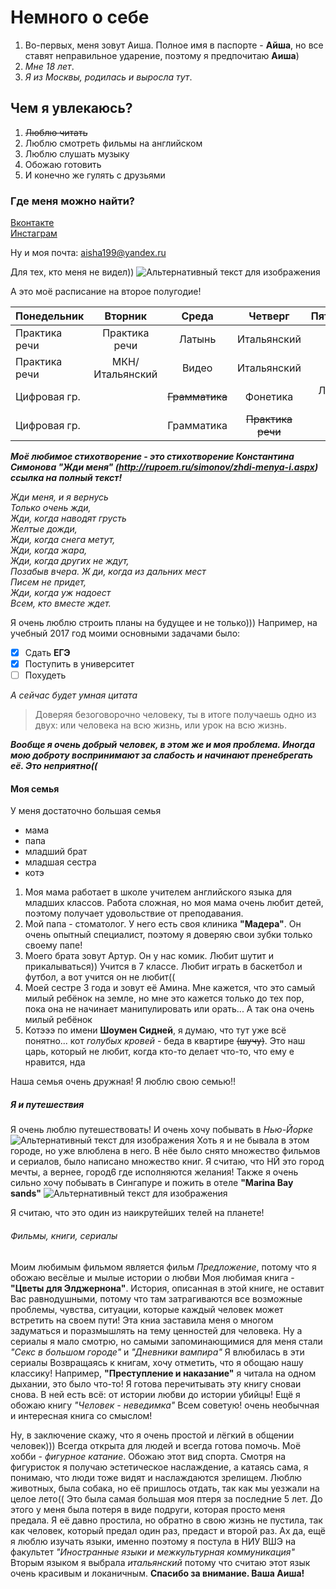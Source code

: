 # Немного о себе #
1. Во-первых, меня зовут Аиша. Полное имя в паспорте - **Айша**, но все ставят неправильное ударение, поэтому я предпочитаю **Аиша**)
2. *Мне 18 лет*.
3. _Я из Москвы, родилась и выросла тут_.
## Чем я увлекаюсь? 
1. ~~Люблю читать~~
2. Люблю смотреть фильмы на английском
3. Люблю слушать музыку
4. Обожаю готовить
5. И конечно же гулять с друзьями
### Где меня можно найти? ###
 [Вконтакте](https://vk.com/id185057900)           
 [Инстаграм](https://www.instagram.com/aisha_kaplanova/)
 
 Ну и моя почта: <aisha199@yandex.ru>
 
 Для тех, кто меня не видел))
 ![Альтернативный текст для изображения](https://pp.userapi.com/c840133/v840133103/63cdc/_kZk-CTB2BQ.jpg)

А это моё расписание на второе полугодие!
 
 |  Понедельник    | Вторник    | Среда    | Четверг    | Пятница    | 
| :----------- | :----------: | :----------: | :----------: | -----------: |
| Практика речи | Практика речи | Латынь | Итальянский |
| Практика речи | МКН/Итальянский | Видео | Итальянский |
| Цифровая гр. |                  | ~~Грамматика~~ | Фонетика | Лекция МКН |
| Цифровая гр. |                  | Грамматика |  ~~Практика речи~~ |

*__Моё любимое стихотворение - это стихотворение Константина Симонова "Жди меня"
(http://rupoem.ru/simonov/zhdi-menya-i.aspx) ссылка на полный текст!__*

*Жди меня, и я вернусь  
Только очень жди,  
Жди, когда наводят грусть  
Желтые дожди,  
Жди, когда снега метут,  
Жди, когда жара,  
Жди, когда других не ждут,  
Позабыв вчера.  Ж
ди, когда из дальних мест  
Писем не придет,  
Жди, когда уж надоест  
Всем, кто вместе ждет.*

Я очень люблю строить планы на будущее и не только)))
Например, на учебный 2017 год моими основными задачами было:
- [x] Сдать **ЕГЭ**
- [x] Поступить в университет
- [ ] Похудеть

_А сейчас будет умная цитата_
>Доверяя безоговорочно человеку, ты в итоге получаешь одно из двух: или человека на всю жизнь, или урок на всю жизнь.

*__Вообще я очень добрый человек, в этом же и моя проблема. Иногда мою доброту воспринимают за слабость и начинают пренебрегать её. Это неприятно((__*
#### Моя семья ####
У меня достаточно большая семья
- мама
- папа
- младший брат
- младшая сестра
- котэ

1. Моя мама работает в школе учителем английского языка для младших классов. Работа сложная, но моя мама очень любит детей, поэтому получает удовольствие от преподавания.
2. Мой папа - стоматолог. У него есть своя клиника **"Мадера"**. Он очень опытный специалист, поэтому я доверяю свои зубки только своему папе!
3. Моего брата зовут Артур. Он у нас комик. Любит шутит и прикалываться)) Учится в 7 классе. Любит играть в баскетбол и футбол, а вот учится он не любит((
4. Моей сестре 3 года и зовут её Амина. Мне кажется, что это самый милый ребёнок на земле, но мне это кажется только до тех пор, пока она не начинает манипулировать или орать... А так она очень милый ребёнок
5. Котэээ по имени **Шоумен Сидней**, я думаю, что тут уже всё понятно... кот *голубых кровей* - беда в квартире ~~(шучу)~~. Это наш царь, который не любит, когда кто-то делает что-то, что ему е нравится, нда

Наша семья очень дружная! Я люблю свою семью!!
##### Я и путешествия #####
Я очень люблю путешествовать! И очень хочу побывать в _Нью-Йорке_
![Альтернативный текст для изображения](http://russian-tours-usa.com/wp-content/uploads/2016/09/TIMES-SQUARE.jpg)
Хоть я и не бывала в этом городе, но уже влюблена в него. В нёе было снято множество фильмов и сериалов, было написано множество книг. Я считаю, что НЙ это город мечты, а вернее, город6 где исполняются желания!
Также я очень сильно хочу побывать в Сингапуре и пожить в отеле **"Marina Bay sands"** 
![Альтернативный текст для изображения](https://avatars.mds.yandex.net/get-pdb/881477/ec66a8c7-9f60-4cbd-b62f-4be3001c1deb/s800)

Я считаю, что это один из наикрутейших телей на планете!
###### Фильмы, книги, сериалы ######
Моим любимым фильмом является фильм _Предложение_, потому что я обожаю весёлые и мылые истории о любви
Моя любимая книга - **"Цветы для Элджернона"**. История, описанная в этой книге, не оставит Вас равнодушными, потому что там затрагиваются все возможные проблемы, чувства, ситуации, которые каждый человек может встретить на своем пути! Эта книа заставила меня о многом задуматься и поразмышлять на тему ценностей для человека.
Ну а сериалы я мало смотрю, но самыми запоминающимися для меня стали *"Секс в большом городе"* и *"Дневники вампира"* 
Я влюбилась в эти сериалы
Возвращаясь к книгам, хочу отметить, что я обощаю нашу классику! Например, **"Преступление и наказание"** я читала на одном дыхании, это было что-то! Я готова перечитывать эту книгу сноваи снова. В ней есть всё: от истории любви до истории убийцы!
Ещё я обожаю книгу _"Человек - неведимка"_ Всем советую! очень необычная и интересная книга со смыслом!

Ну, в заключение скажу, что я очень простой и лёгкий в общении человек))) Всегда открыта для людей и всегда готова помочь. Моё хобби - _фигурное катание_. Обожаю этот вид спорта. Смотря на фигуристок я получаю эстетическое наслаждение, а катаясь сама, я понимаю, что люди тоже видят и наслаждаются зрелищем. Люблю животных, была собака, но её пришлось отдать, так как мы уезжали на целое лето(( Это была самая большая моя птеря за последние 5 лет. До этого у меня была потеря в виде подруги, которая просто меня предала. Я её давно простила, но обратно в свою жизнь не пустила, так как человек, который предал один раз, предаст и второй раз. 
Ах да, ещё я люблю изучать языки, именно поэтому я постула в НИУ ВШЭ на факультет _"Иностранные языки и межкультурная коммуникация"_ Вторым языком я выбрала *итальянский* потому что считаю этот язык очень красивым и локаничным.
**Спасибо за внимание. Ваша Аиша!**
